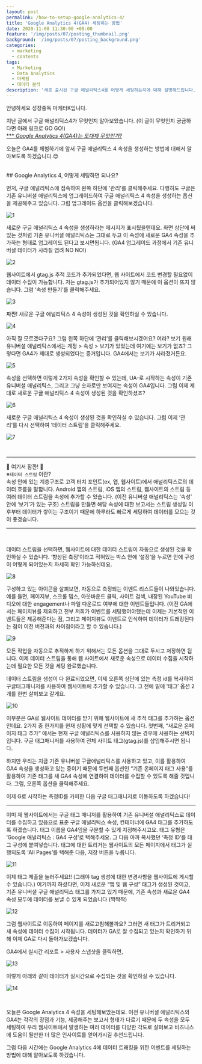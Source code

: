 ```yaml
---
layout: post
permalink: /how-to-setup-google-analytics-4/
title: 'Google Analytics 4(GA4) 세팅하는 방법'
date: 2020-11-08 11:30:00 +09:00
feature: '/img/posts/07/posting_thumbnail.png'
background: '/img/posts/07/posting_background.png'
categories:
  - marketing
  - contents
tags:
  - Marketing
  - Data Analytics
  - 마케팅
  - 데이터 분석
description: '새로 출시된 구글 애널리틱스4를 어떻게 세팅하는지에 대해 설명해드립니다.'
---
```

안녕하세요 성장중독 마케터K입니다.

지난 글에서 구글 애널리틱스4가 무엇인지 알아보았습니다.
(이 글이 무엇인지 궁금하다면 아래 링크로 GO GO!)
<br/>
[*** _Google Analytics 4(GA4)는 도대체 무엇인가?_](https://growth-mkt-k.kr/what-is-google-analytics-4/)


오늘은 GA4를 체험하기에 앞서 구글 애널리틱스 4 속성을 생성하는 방법에 대해서 알아보도록 하겠습니다.&#128522;


<br/>
## Google Analytics 4, 어떻게 세팅하면 되나요?

먼저, 구글 애널리틱스에 접속하여 왼쪽 하단에 '관리'를 클릭해주세요. 다행히도 구글은 기존 유니버셜 애널리틱스에 업그레이드하여 구글 애널리틱스 4 속성을 생성하는 옵션을 제공해주고 있습니다. 그럼 업그레이드 옵션을 클릭해보겠습니다.

![1](/img\posts\07\01_contents.png)

새로운 구글 애널리틱스 4 속성을 생성하라는 메시지가 표시됬을텐데요. 화면 상단에 써있는 것처럼 기존 유니버셜 애널리틱스는 그대로 두고 이 속성에 새로운 GA4 속성을 추가하는 형태로 업그레이드 된다고 보시면됩니다. (GA4 업그레이드 과정에서 기존 유니버셜 데이터가 사라질 염려 NO NO!)

![2](/img\posts\07\02_contents.png)

웹사이트에서 gtag.js 추적 코드가 추가되었다면, 웹 사이트에서 코드 변경할 필요없이 데이터 수집이 가능합니다. 저는 gtag.js가 추가되어있지 않기 때문에 이 옵션이 뜨지 않습니다. 그럼 ‘속성 만들기’를 클릭해주세요.

![3](/img\posts\07\03_contents.png)

짜짠! 새로운 구글 애널리틱스 4 속성이 생성된 것을 확인하실 수 있습니다.

![4](/img\posts\07\04_contents.png)

아직 잘 모르겠다구요? 그럼 왼쪽 하단에 ‘관리’를 클릭해보시겠어요? 어라? 보기 원래 유니버셜 애널리틱스에서는 계정 > 속성 > 보기가 있었는데 여기에는 보기가 없죠? 그렇다면 GA4가 제대로 생성되었다는 증거입니다. GA4에서는 보기가 사라졌거든요.

![5](/img\posts\07\05_contents.png)

속성을 선택하면 이렇게 2가지 속성을 확인할 수 있는데, UA-로 시작하는 속성이 기존 유니버셜 애널리틱스, 그리고 그냥 숫자로만 보여지는 속성이 GA4입니다. 그럼 이제 제대로 새로운 구글 애널리틱스 4 속성이 생성된 것을 확인하셨죠?

![6](/img\posts\07\06_contents.png)

새로운 구글 애널리틱스 4 속성이 생성된 것을 확인하실 수 있습니다. 그럼 이제 ‘관리’를 다시 선택하여 ‘데이터 스트림’을 클릭해주세요.

![7](/img\posts\07\07_contents.png)

<br>

---
&#128680; 여기서 잠깐! &#128680; <br> ※```데이터 스트림``` 이란? <br>
속성 안에 있는 계층구조로 고객 터치 포인트(ex, 앱, 웹사이트)에서 애널리틱스로의 데이터 흐름을 말합니다. Android 앱의 스트림, iOS 앱의 스트림, 웹사이트의 스트림 등 여러 데이터 스트림을 속성에 추가할 수 있습니다. (이전 유니버셜 애널리틱스는 ‘속성’ 안에 ‘보기’가 있는 구조) 스트림을 만들면 해당 속성에 대한 보고서는 스트림 생성일 이후부터 데이터가 쌓이는 구조이기 때문에 하루라도 빠르게 세팅하여 데이터를 모으는 것이 좋겠습니다.

---

<br>


데이터 스트림을 선택하면, 웹사이트에 대한 데이터 스트림이 자동으로 생성된 것을 확인하실 수 있습니다. ‘향상된 측정’이라고 적혀있는 박스 안에 ‘설정’을 누르면 안에 구성이 어떻게 되어있는지 자세히 확인 가능하신데요.

![8](/img\posts\07\08_contents.png)

구성하고 있는 아이콘을 살펴보면, 자동으로 측정되는 이벤트 리스트들이 나와있습니다.예를 들면, 페이지뷰, 스크롤 뎁스, 아웃바운드 클릭, 사이트 검색, 내장된 YouTube 비디오에 대한 engagement나 파일 다운로드 여부에 대한 이벤트들입니다. (이전 GA에서는 페이지뷰를 제외하고 전부 저희가 이벤트를 세팅했어야했는데 이제는 기본적인 이벤트들은 제공해준다는 점, 그리고 페이지뷰도 이벤트로 인식하여 데이터가 트래킹된다는 점이 이전 버전과의 차이점이라고 할 수 있습니다.)

![9](/img\posts\07\09_contents.png)


모든 작업을 자동으로 추적하게 하기 위해서는 모든 옵션을 그대로 두시고 저장하면 됩니다.
이제 데이터 스트림을 통해 웹 사이트에서 새로운 속성으로 데이터 수집을 시작하는데 필요한 모든 것을 세팅 완료했습니다.

데이터 스트림을 생성이 다 완료되었으면, 이제 오른쪽 상단에 있는 측정 id를 복사하여 구글태그매니저를 사용하여 웹사이트에 추가할 수 있습니다. 그 전에 밑에 ‘태그’ 옵션 2개를 한번 살펴보고 갈게요.

![10](/img\posts\07\10_contents.png)

이부분은 GA로 웹사이트 데이터를 받기 위해 웹사이트에 새 추적 태그를 추가하는 옵션인데요. 2가지 중 한가지를 현재 상황에 맞게 선택할 수 있습니다.
첫번째, “새로운 온페이지 태그 추가“ 에서는 현재 구글 애널리틱스를 사용하지 않는 경우에 사용하는 선택지 입니다. 구글 태그매니저를 사용하여 전체 사이트 태그(gtag.js)를 삽입해주시면 됩니다.

하지만 우리는 지금 기존 유니버셜 구글애널리틱스를 사용하고 있고, 이를 활용하여 GA4 속성을 생성하고 있는 중이기 때문에 두번째 옵션인 “기존 온페이지 태그 사용“를 활용하여
기존 태그를 새 GA4 속성에 연결하여 데이터를 수집할 수 있도록 해줄 것입니다. 그럼, 오른쪽 옵션을 클릭해주세요.

이제 G로 시작하는 측정ID를 카피한 다음 구글 태그매니저로 이동하도록 하겠습니다!  

---


이미 제 웹사이트에서는 구글 태그 매니저를 활용하여 기존 유니버설 애널리틱스로 데이터를 수집하고 있음으로 표준 구글 애널리틱스 속성, 컨테이너에 GA4 태그를 추가하도록 하겠습니다. 태그 이름을 GA4임을 구분할 수 있게 지정해주시고요. 태그 유형은 ‘Google 애널리틱스 : GA4 구성’로 택해주세요. 그 다음 아까 복사했던 ‘측정 ID’를 태그 구성에 붙여넣습니다. 태그에 대한 트리거는 웹사이트의 모든 페이지에서 태그가 실행되도록 ‘All Pages’를 택해준 다음, 저장 버튼을 누릅니다.


![11](/img\posts\07\11_contents.png)

이제 태그 제출을 눌러주세요!!  (그래야 tag 생성에 대한 변경사항을 웹사이트에 게시할 수 있습니다.) 여기까지 하셨다면, 이제 새로운 “앱 및 웹 구성” 태그가 생성된 것이고, 기존 유니버셜 구글 애널리틱스 태그를 가지고 있기 때문에, 기존 속성과 새로운 GA4 속성 모두에 데이터를 보낼 수 있게 되었습니다 (짝짝짝)

![12](/img\posts\07\12_contents.png)

그럼 웹사이트로 이동하여 페이지를 새로고침해볼까요? 그러면 새 태그가 트리거되고 새 속성에 데이터 수집이 시작됩니다. 데이터가 GA로 잘 수집되고 있는지 확인하기 위해 이제 GA로 다시 돌아가보겠습니다.


GA4에서 실시간 리포트 > 사용자 스냅샷을 클릭하면,

![13](/img\posts\07\13_contents.png)

이렇게 아래와 같이 데이터가 실시간으로 수집되는 것을 확인하실 수 있습니다.

![14](/img\posts\07\14_contents.png)

<br/>


오늘은 Google Analytics 4 속성을 세팅해보았는데요. 이전 유니버셜 애널리틱스와 GA4는 각각의 장점과 기능, 제공해주는 보고서 형태가 다르기 때문에 두 속성을 모두 세팅하여 우리 웹사이트에서 발생하는 여러 데이터를 다양한 각도로 살펴보고 비즈니스에 도움이 될만한 더 많은 인사이트를 얻어가시길 추천드립니다.

그럼 다음 시간에는 Google Analytics 4에 데이터 트래킹을 위한 이벤트를 세팅하는 방법에 대해 알아보도록 하겠습니다.


<br/>
